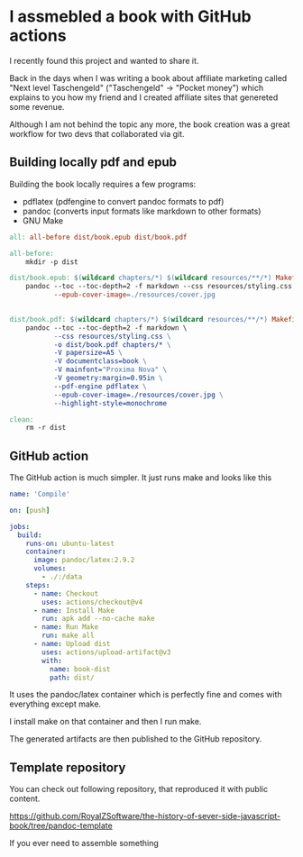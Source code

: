 # I assmebled a book with GitHub actions

I recently found this project and wanted to share it.

Back in the days when I was writing a book about affiliate marketing called "Next level Taschengeld" ("Taschengeld" -> "Pocket money") which explains to you how my friend and I created affiliate sites that genereted some revenue.

Although I am not behind the topic any more, the book creation was a great workflow for two devs that collaborated via git.

## Building locally pdf and epub
Building the book locally requires a few programs:
- pdflatex (pdfengine to convert pandoc formats to pdf)
- pandoc (converts input formats like markdown to other formats)
- GNU Make

```Makefile
all: all-before dist/book.epub dist/book.pdf

all-before:
	mkdir -p dist

dist/book.epub: $(wildcard chapters/*) $(wildcard resources/**/*) Makefile
	pandoc --toc --toc-depth=2 -f markdown --css resources/styling.css -o dist/book.epub chapters/* \
	       --epub-cover-image=./resources/cover.jpg
	

dist/book.pdf: $(wildcard chapters/*) $(wildcard resources/**/*) Makefile
	pandoc --toc --toc-depth=2 -f markdown \
	       --css resources/styling.css \
	       -o dist/book.pdf chapters/* \
	       -V papersize=A5 \
	       -V documentclass=book \
	       -V mainfont="Proxima Nova" \
	       -V geometry:margin=0.95in \
	       --pdf-engine pdflatex \
	       --epub-cover-image=./resources/cover.jpg \
	       --highlight-style=monochrome

clean:
	rm -r dist
```

## GitHub action
The GitHub action is much simpler. It just runs make and looks like this

```yml
name: 'Compile'

on: [push]

jobs:
  build:
    runs-on: ubuntu-latest
    container:
      image: pandoc/latex:2.9.2
      volumes:
        - ./:/data
    steps:
      - name: Checkout
        uses: actions/checkout@v4
      - name: Install Make
        run: apk add --no-cache make
      - name: Run Make
        run: make all
      - name: Upload dist
        uses: actions/upload-artifact@v3
        with:
          name: book-dist
          path: dist/
```

It uses the pandoc/latex container which is perfectly fine and comes with everything except make.

I install make on that container and then I run make.

The generated artifacts are then published to the GitHub repository.

## Template repository
You can check out following repository, that reproduced it with public content.

https://github.com/RoyalZSoftware/the-history-of-sever-side-javascript-book/tree/pandoc-template

If you ever need to assemble something